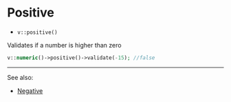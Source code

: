 # Positive

- `v::positive()`

Validates if a number is higher than zero

```php
v::numeric()->positive()->validate(-15); //false
```

***
See also:

  * [Negative](Negative.md)
